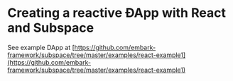 # Creating a reactive ÐApp with React and Subspace

See example DApp at [https://github.com/embark-framework/subspace/tree/master/examples/react-example1](https://github.com/embark-framework/subspace/tree/master/examples/react-example1)

